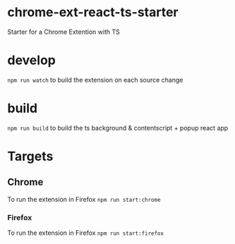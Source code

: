# chrome-ext-react-ts-starter
Starter for a Chrome Extention with TS 


# develop
`npm run watch` to build the extension on each source change

# build
`npm run build` to build the ts background & contentscript + popup react app 


# Targets
## Chrome
To run the extension in Firefox `npm run start:chrome`

### Firefox
To run the extension in Firefox `npm run start:firefox`

